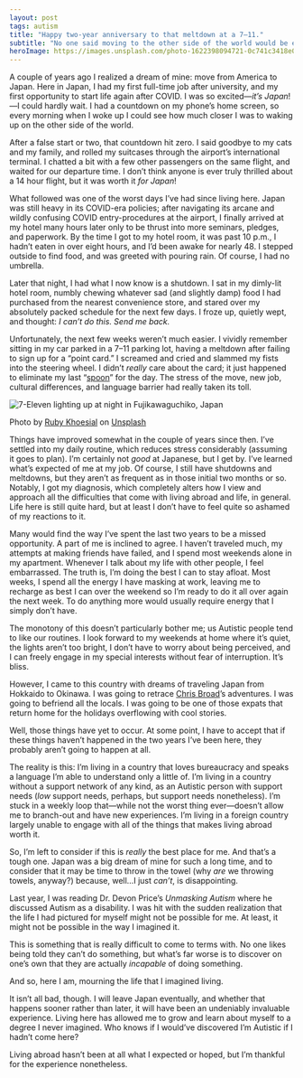 ```yaml
---
layout: post
tags: autism
title: "Happy two-year anniversary to that meltdown at a 7–11."
subtitle: "No one said moving to the other side of the world would be easy, but doing so as an Autistic person has been...challenging."
heroImage: https://images.unsplash.com/photo-1622398094721-0c741c3418e0?q=80&w=1974&auto=format&fit=crop&ixlib=rb-4.1.0&ixid=M3wxMjA3fDB8MHxwaG90by1wYWdlfHx8fGVufDB8fHx8fA%3D%3D
---
```


A couple of years ago I realized a dream of mine: move from America to Japan. Here in Japan, I had my first full-time job after university, and my first opportunity to start life again after COVID. I was so excited—_it’s Japan_!—I could hardly wait. I had a countdown on my phone’s home screen, so every morning when I woke up I could see how much closer I was to waking up on the other side of the world.

After a false start or two, that countdown hit zero. I said goodbye to my cats and my family, and rolled my suitcases through the airport’s international terminal. I chatted a bit with a few other passengers on the same flight, and waited for our departure time. I don’t think anyone is ever truly thrilled about a 14 hour flight, but it was worth it _for Japan_!

What followed was one of the worst days I’ve had since living here. Japan was still heavy in its COVID-era policies; after navigating its arcane and wildly confusing COVID entry-procedures at the airport, I finally arrived at my hotel many hours later only to be thrust into more seminars, pledges, and paperwork. By the time I got to my hotel room, it was past 10 p.m., I hadn’t eaten in over eight hours, and I’d been awake for nearly 48. I stepped outside to find food, and was greeted with pouring rain. Of course, I had no umbrella.

Later that night, I had what I now know is a shutdown. I sat in my dimly-lit hotel room, numbly chewing whatever sad (and slightly damp) food I had purchased from the nearest convenience store, and stared over my absolutely packed schedule for the next few days. I froze up, quietly wept, and thought: _I can’t do this. Send me back._

Unfortunately, the next few weeks weren’t much easier. I vividly remember sitting in my car parked in a 7–11 parking lot, having a meltdown after failing to sign up for a “point card.” I screamed and cried and slammed my fists into the steering wheel. I didn’t _really_ care about the card; it just happened to eliminate my last “[spoon](https://en.wikipedia.org/wiki/Spoon_theory)” for the day. The stress of the move, new job, cultural differences, and language barrier had really taken its toll.

![7-Eleven lighting up at night in Fujikawaguchiko, Japan](https://images.unsplash.com/photo-1622398094721-0c741c3418e0?q=80&w=1974&auto=format&fit=crop&ixlib=rb-4.1.0&ixid=M3wxMjA3fDB8MHxwaG90by1wYWdlfHx8fGVufDB8fHx8fA%3D%3D)
<div class="caption">Photo by <a href="https://unsplash.com/@thizisruby">Ruby Khoesial</a> on <a href="https://unsplash.com/photos/white-and-red-concrete-building-during-nighttime-kgwPdpvXHH0">Unsplash</a></div>

Things have improved somewhat in the couple of years since then. I’ve settled into my daily routine, which reduces stress considerably (assuming it goes to plan). I’m certainly not _good_ at Japanese, but I get by. I’ve learned what’s expected of me at my job. Of course, I still have shutdowns and meltdowns, but they aren’t as frequent as in those initial two months or so. Notably, I got my diagnosis, which completely alters how I view and approach all the difficulties that come with living abroad and life, in general. Life here is still quite hard, but at least I don’t have to feel quite so ashamed of my reactions to it.

Many would find the way I’ve spent the last two years to be a missed opportunity. A part of me is inclined to agree. I haven’t traveled much, my attempts at making friends have failed, and I spend most weekends alone in my apartment. Whenever I talk about my life with other people, I feel embarrassed. The truth is, I’m doing the best I can to stay afloat. Most weeks, I spend all the energy I have masking at work, leaving me to recharge as best I can over the weekend so I’m ready to do it all over again the next week. To do anything more would usually require energy that I simply don’t have.

The monotony of this doesn’t particularly bother me; us Autistic people tend to like our routines. I look forward to my weekends at home where it’s quiet, the lights aren’t too bright, I don’t have to worry about being perceived, and I can freely engage in my special interests without fear of interruption. It’s bliss.

However, I came to this country with dreams of traveling Japan from Hokkaido to Okinawa. I was going to retrace [Chris Broad](https://www.youtube.com/user/cmbroad44)’s adventures. I was going to befriend all the locals. I was going to be one of those expats that return home for the holidays overflowing with cool stories.

Well, those things have yet to occur. At some point, I have to accept that if these things haven’t happened in the two years I’ve been here, they probably aren’t going to happen at all.

The reality is this: I’m living in a country that loves bureaucracy and speaks a language I’m able to understand only a little of. I’m living in a country without a support network of any kind, as an Autistic person with support needs (_low_ support needs, perhaps, but support needs nonetheless). I’m stuck in a weekly loop that—while not the worst thing ever—doesn’t allow me to branch-out and have new experiences. I’m living in a foreign country largely unable to engage with all of the things that makes living abroad worth it.

So, I’m left to consider if this is _really_ the best place for me. And that’s a tough one. Japan was a big dream of mine for such a long time, and to consider that it may be time to throw in the towel (why _are_ we throwing towels, anyway?) because, well…I just _can’t_, is disappointing.

Last year, I was reading Dr. Devon Price’s _Unmasking Autism_ where he discussed Autism as a disability. I was hit with the sudden realization that the life I had pictured for myself might not be possible for me. At least, it might not be possible in the way I imagined it.

This is something that is really difficult to come to terms with. No one likes being told they can’t do something, but what’s far worse is to discover on one’s own that they are actually _incapable_ of doing something.

And so, here I am, mourning the life that I imagined living.

It isn’t all bad, though. I will leave Japan eventually, and whether that happens sooner rather than later, it will have been an undeniably invaluable experience. Living here has allowed me to grow and learn about myself to a degree I never imagined. Who knows if I would’ve discovered I’m Autistic if I hadn’t come here?

Living abroad hasn’t been at all what I expected or hoped, but I’m thankful for the experience nonetheless.
